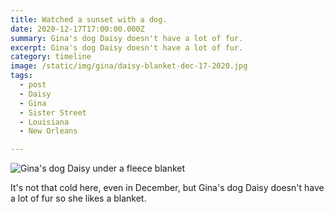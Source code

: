 ```yaml
---
title: Watched a sunset with a dog.
date: 2020-12-17T17:00:00.000Z
summary: Gina's dog Daisy doesn't have a lot of fur.
excerpt: Gina's dog Daisy doesn't have a lot of fur.
category: timeline
image: /static/img/gina/daisy-blanket-dec-17-2020.jpg
tags:
  - post 
  - Daisy
  - Gina
  - Sister Street
  - Louisiana
  - New Orleans

---
```


![Gina's dog Daisy under a fleece blanket](/static/img/gina/daisy-blanket-dec-17-2020.jpg "Gina's dog Daisy under a fleece blanket")

It's not that cold here, even in December, but Gina's dog Daisy doesn't have a lot of fur so she likes a blanket.